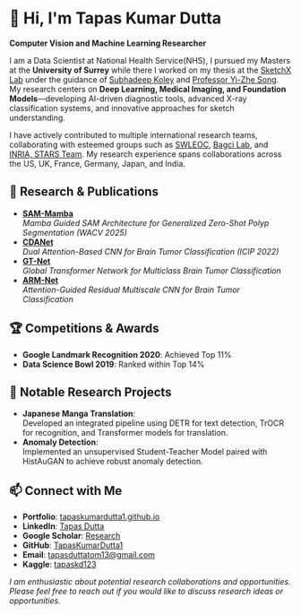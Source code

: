 # 👋 Hi, I'm Tapas Kumar Dutta

**Computer Vision and Machine Learning Researcher**

I am a Data Scientist at National Health Service(NHS), I pursued my Masters at the **University of Surrey** while there I worked on my thesis at the [SketchX Lab](http://sketchx.eecs.qmul.ac.uk/) under the guidance of [Subhadeep Koley](https://subhadeepkoley.github.io/) and [Professor Yi-Zhe Song](https://www.surrey.ac.uk/people/yi-zhe-song). My research centers on **Deep Learning, Medical Imaging, and Foundation Models**—developing AI-driven diagnostic tools, advanced X-ray classification systems, and innovative approaches for sketch understanding.

I have actively contributed to multiple international research teams, collaborating with esteemed groups such as [SWLEOC](https://www.epsom-sthelier.nhs.uk/swleoc/), [Bagci Lab](https://bagcilab.com/), and [INRIA, STARS Team](https://team.inria.fr/stars/en/). My research experience spans collaborations across the US, UK, France, Germany, Japan, and India.

## 🔬 Research & Publications

- **[SAM-Mamba](https://arxiv.org/pdf/2412.08482)**  
  *Mamba Guided SAM Architecture for Generalized Zero-Shot Polyp Segmentation (WACV 2025)*
- **[CDANet](https://ieeexplore.ieee.org/document/9897799)**  
  *Dual Attention-Based CNN for Brain Tumor Classification (ICIP 2022)*
- **[GT-Net](https://link.springer.com/article/10.1007/s13534-024-00393-0)**  
  *Global Transformer Network for Multiclass Brain Tumor Classification*
- **[ARM-Net](https://www.sciencedirect.com/science/article/pii/S1746809423008546?CMX_ID=)**  
  *Attention-Guided Residual Multiscale CNN for Brain Tumor Classification*

## 🏆 Competitions & Awards

- **Google Landmark Recognition 2020**: Achieved Top 11%
- **Data Science Bowl 2019**: Ranked within Top 14%

## 📌 Notable Research Projects

- **Japanese Manga Translation**:  
  Developed an integrated pipeline using DETR for text detection, TrOCR for recognition, and Transformer models for translation.
- **Anomaly Detection**:  
  Implemented an unsupervised Student-Teacher Model paired with HistAuGAN to achieve robust anomaly detection.

## 📫 Connect with Me

- **Portfolio**: [tapaskumardutta1.github.io](https://tapaskumardutta1.github.io/)
- **LinkedIn**: [Tapas Dutta](https://www.linkedin.com/in/tapas-dutta-89a858184/)
- **Google Scholar**: [Research](https://scholar.google.com/citations?user=6h4w80EAAAAJ&hl=en)
- **GitHub**: [TapasKumarDutta1](https://github.com/TapasKumarDutta1)
- **Email**: [tapasduttatom13@gmail.com](mailto:tapasduttatom13@gmail.com)
- **Kaggle**: [tapaskd123](https://www.kaggle.com/tapaskd123)

*I am enthusiastic about potential research collaborations and opportunities. Please feel free to reach out if you would like to discuss research ideas or opportunities.*
